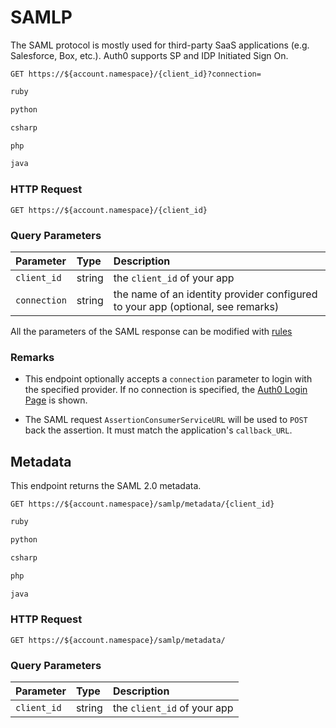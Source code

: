 # SAMLP

The SAML protocol is mostly used for third-party SaaS applications (e.g. Salesforce, Box, etc.). Auth0 supports SP and IDP Initiated Sign On. 

```shell
GET https://${account.namespace}/{client_id}?connection=
```

```ruby
ruby
```

```python
python
```

```csharp
csharp
```

```php
php
```

```java
java
```

### HTTP Request

`GET https://${account.namespace}/{client_id}`

### Query Parameters

| Parameter        | Type       | Description |
|:-----------------|:-----------|:------------|
| `client_id`      | string     | the `client_id` of your app |
| `connection`     | string     | the name of an identity provider configured to your app (optional, see remarks) |

<aside class="notice">
All the parameters of the SAML response can be modified with <a href='/rules'>rules </a>
</aside>

### Remarks

* This endpoint optionally accepts a `connection` parameter to login with the specified provider. If no connection is specified, the [Auth0 Login Page](/login_page) is shown.

* The SAML request `AssertionConsumerServiceURL` will be used to `POST` back the assertion. It must match the application's `callback_URL`.

## Metadata

This endpoint returns the SAML 2.0 metadata.

```shell
GET https://${account.namespace}/samlp/metadata/{client_id}
```

```ruby
ruby
```

```python
python
```

```csharp
csharp
```

```php
php
```

```java
java
```

### HTTP Request

`GET https://${account.namespace}/samlp/metadata/`

### Query Parameters

| Parameter        | Type       | Description |
|:-----------------|:-----------|:------------|
| `client_id`      | string     | the `client_id` of your app |